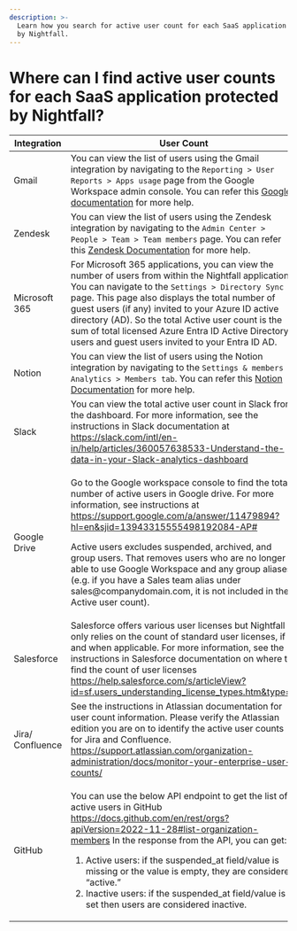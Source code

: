 ```yaml
---
description: >-
  Learn how you search for active user count for each SaaS application protected
  by Nightfall.
---
```


# Where can I find active user counts for each SaaS application protected by Nightfall?



<table><thead><tr><th width="191">Integration</th><th>User Count</th></tr></thead><tbody><tr><td>Gmail</td><td>You can view the list of users using the Gmail integration by navigating to the <code>Reporting > User Reports > Apps usage</code> page from the Google Workspace admin console. You can refer this <a href="https://support.google.com/a/answer/11479894?hl=en&#x26;sjid=13943315555498192084-AP">Google documentation</a> for more help.</td></tr><tr><td>Zendesk</td><td>You can view the list of users using the Zendesk integration by navigating to the <code>Admin Center > People > Team > Team members</code> page. You can refer this <a href="https://support.zendesk.com/hc/en-us/articles/4408843830938-About-the-Team-members-page">Zendesk Documentation</a> for more help.</td></tr><tr><td>Microsoft 365</td><td>For Microsoft 365 applications, you can view the number of users from within the Nightfall application. You can navigate to the <code>Settings > Directory Sync</code> page. This page also displays the total number of guest users (if any) invited to your Azure ID active directory (AD). So the total Active user count is the sum of total licensed Azure Entra ID Active Directory users and guest users invited to your Entra ID AD.</td></tr><tr><td>Notion</td><td>You can view the list of users using the Notion integration by navigating to the <code>Settings &#x26; members > Analytics > Members tab</code>.  You can refer this <a href="https://www.notion.so/help/workspace-analytics">Notion Documentation</a> for more help.</td></tr><tr><td>Slack</td><td>You can view the total active user count in Slack from the dashboard. For more information, see the instructions in Slack documentation at <a href="https://slack.com/intl/en-in/help/articles/360057638533-Understand-the-data-in-your-Slack-analytics-dashboard">https://slack.com/intl/en-in/help/articles/360057638533-Understand-the-data-in-your-Slack-analytics-dashboard</a> </td></tr><tr><td>Google Drive</td><td><p>Go to the Google workspace console to find the total number of active users in Google drive. For more information, see instructions at <a href="https://support.google.com/a/answer/11479894?hl=en&#x26;sjid=13943315555498192084-AP">https://support.google.com/a/answer/11479894?hl=en&#x26;sjid=13943315555498192084-AP#</a> </p><p>Active users excludes suspended, archived, and group users. That removes users who are no longer able to use Google Workspace and any group aliases (e.g. if you have a Sales team alias under sales@companydomain.com, it is not included in the Active user count).</p></td></tr><tr><td>Salesforce</td><td>Salesforce offers various user licenses but Nightfall only relies on the count of standard user licenses, if and when applicable. For more information, see the instructions in Salesforce documentation on where to find the count of user licenses <a href="https://help.salesforce.com/s/articleView?id=sf.users_understanding_license_types.htm&#x26;type=5">https://help.salesforce.com/s/articleView?id=sf.users_understanding_license_types.htm&#x26;type=5</a></td></tr><tr><td>Jira/ Confluence</td><td>See the instructions in Atlassian documentation for user count information. Please verify the Atlassian edition you are on to identify the active user counts for Jira and Confluence. <a href="https://support.atlassian.com/organization-administration/docs/monitor-your-enterprise-user-counts/">https://support.atlassian.com/organization-administration/docs/monitor-your-enterprise-user-counts/</a> </td></tr><tr><td>GitHub</td><td><p>You can use the below API endpoint to get the list of active users in GitHub <a href="https://docs.github.com/en/rest/orgs?apiVersion=2022-11-28#list-organization-members">https://docs.github.com/en/rest/orgs?apiVersion=2022-11-28#list-organization-members</a> In the response from the API, you can get:</p><ol><li>Active users: if the suspended_at field/value is missing or the value is empty, they are considered “active.”</li><li>Inactive users: if the suspended_at field/value is set then users are considered inactive.</li></ol></td></tr></tbody></table>

